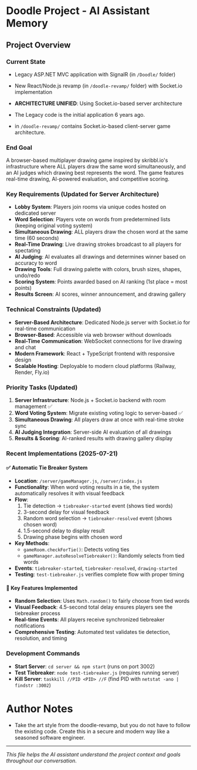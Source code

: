 # Doodle Project - AI Assistant Memory

## Project Overview
<!-- Please fill in the project details and end goal below -->

### Current State
- Legacy ASP.NET MVC application with SignalR (in `/Doodle/` folder)
- New React/Node.js revamp (in `/doodle-revamp/` folder) with Socket.io implementation
- **ARCHITECTURE UNIFIED**: Using Socket.io-based server architecture

- The Legacy code is the initial application 6 years ago. 
- in `/doodle-revamp/` contains Socket.io-based client-server game architecture.

### End Goal
A browser-based multiplayer drawing game inspired by skribbl.io's infrastructure where ALL players draw the same word simultaneously, and an AI judges which drawing best represents the word. The game features real-time drawing, AI-powered evaluation, and competitive scoring.

### Key Requirements (Updated for Server Architecture)
 - **Lobby System**: Players join rooms via unique codes hosted on dedicated server
 - **Word Selection**: Players vote on words from predetermined lists (keeping original voting system)
 - **Simultaneous Drawing**: ALL players draw the chosen word at the same time (60 seconds)
 - **Real-Time Drawing**: Live drawing strokes broadcast to all players for spectating
 - **AI Judging**: AI evaluates all drawings and determines winner based on accuracy to word
 - **Drawing Tools**: Full drawing palette with colors, brush sizes, shapes, undo/redo
 - **Scoring System**: Points awarded based on AI ranking (1st place = most points)
 - **Results Screen**: AI scores, winner announcement, and drawing gallery

### Technical Constraints (Updated)
 - **Server-Based Architecture**: Dedicated Node.js server with Socket.io for real-time communication
 - **Browser-Based**: Accessible via web browser without downloads
 - **Real-Time Communication**: WebSocket connections for live drawing and chat
 - **Modern Framework**: React + TypeScript frontend with responsive design
 - **Scalable Hosting**: Deployable to modern cloud platforms (Railway, Render, Fly.io)

### Priority Tasks (Updated)
 1. **Server Infrastructure**: Node.js + Socket.io backend with room management ✅
 2. **Word Voting System**: Migrate existing voting logic to server-based ✅
 3. **Simultaneous Drawing**: All players draw at once with real-time stroke sync
 4. **AI Judging Integration**: Server-side AI evaluation of all drawings
 5. **Results & Scoring**: AI-ranked results with drawing gallery display

### Recent Implementations (2025-07-21)
#### ✅ Automatic Tie Breaker System
- **Location**: `/server/gameManager.js`, `/server/index.js`
- **Functionality**: When word voting results in a tie, the system automatically resolves it with visual feedback
- **Flow**: 
  1. Tie detection → `tiebreaker-started` event (shows tied words)
  2. 3-second delay for visual feedback
  3. Random word selection → `tiebreaker-resolved` event (shows chosen word)
  4. 1.5-second delay to display result
  5. Drawing phase begins with chosen word
- **Key Methods**:
  - `gameRoom.checkForTie()`: Detects voting ties
  - `gameManager.autoResolveTiebreaker()`: Randomly selects from tied words
- **Events**: `tiebreaker-started`, `tiebreaker-resolved`, `drawing-started`
- **Testing**: `test-tiebreaker.js` verifies complete flow with proper timing

#### 🎯 Key Features Implemented
- **Random Selection**: Uses `Math.random()` to fairly choose from tied words
- **Visual Feedback**: 4.5-second total delay ensures players see the tiebreaker process
- **Real-time Events**: All players receive synchronized tiebreaker notifications
- **Comprehensive Testing**: Automated test validates tie detection, resolution, and timing

### Development Commands
- **Start Server**: `cd server && npm start` (runs on port 3002)
- **Test Tiebreaker**: `node test-tiebreaker.js` (requires running server)
- **Kill Server**: `taskkill //PID <PID> //F` (find PID with `netstat -ano | findstr :3002`)

 # Author Notes
 - Take the art style from the doodle-revamp, but you do not have to follow the existing code. Create this in a secure and modern way like a seasoned software engineer.
---
*This file helps the AI assistant understand the project context and goals throughout our conversation.*